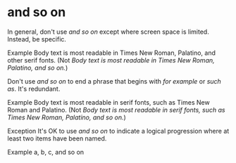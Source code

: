 # and so on

In general, don't use *and so on* except where screen space is limited. Instead, be specific.

Example
Body text is most readable in Times New Roman, Palatino, and other serif fonts. (Not *Body text is most readable in Times New Roman, Palatino, and so on.*)

Don't use *and so on* to end a phrase that begins with *for example* or *such as*. It's redundant.

Example
Body text is most readable in serif fonts, such as Times New Roman and Palatino. (Not *Body text is most readable in serif fonts, such as Times New Roman, Palatino, and so on.*)

Exception 
It's OK to use *and so on* to indicate a logical progression where at least two items have been named.

Example a, b, c, and so on
